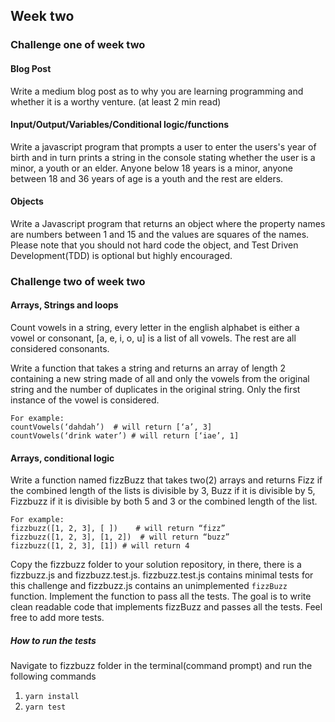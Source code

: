 ## Week two

### Challenge one of week two

#### Blog Post 
Write a medium blog post as to why you are learning programming and whether it is a worthy venture. (at least 2 min read)

#### Input/Output/Variables/Conditional logic/functions

Write a javascript program that prompts a user to enter the users's year of birth and in turn prints a string in the console stating whether the user is a minor, a youth or an elder. Anyone below 18 years is a minor, anyone between 18 and 36 years of age is a youth and the rest are elders.

#### Objects

Write a Javascript program that returns an object where the property names are numbers between 1 and 15 and the values are squares of the names. Please note that you should not hard code the object, and Test Driven Development(TDD) is optional but highly encouraged.

### Challenge two of week two

#### Arrays, Strings and loops

Count vowels in a string, every letter in the english alphabet is either a vowel or consonant, [a, e, i, o, u] is a list of all vowels. The rest are all considered consonants. 

Write a function that takes a string and returns an array of length 2 containing a new string made of all and only the vowels from the original string and the number of duplicates in the original string. Only the first instance of the vowel is considered.

```
For example:
countVowels(‘dahdah’)  # will return [‘a’, 3]
countVowels(‘drink water’) # will return [‘iae’, 1]
```

#### Arrays, conditional logic
Write a function named fizzBuzz that takes two(2) arrays  and returns Fizz if the combined length of the lists is divisible by 3,  Buzz if it is divisible by 5, Fizzbuzz if it is divisible by both 5 and 3  or the combined length of the list.

```
For example:
fizzbuzz([1, 2, 3], [ ])    # will return “fizz”
fizzbuzz([1, 2, 3], [1, 2])  # will return “buzz”  
fizzbuzz([1, 2, 3], [1]) # will return 4
```

Copy the fizzbuzz folder to your solution repository, in there, there is a fizzbuzz.js and fizzbuzz.test.js. fizzbuzz.test.js contains minimal tests for this challenge and fizzbuzz.js contains an unimplemented `fizzBuzz` function. Implement the function to pass all the tests. The goal is to write clean readable code that implements fizzBuzz and passes all the tests. Feel free to add more tests.

##### How to run the tests
Navigate to fizzbuzz folder in the terminal(command prompt) and run the following commands
1. `yarn install`
2. `yarn test`



